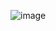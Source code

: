 ![image](https://user-images.githubusercontent.com/110933007/199030754-6e5a808a-5927-4776-8f4d-48581cff1509.png)
